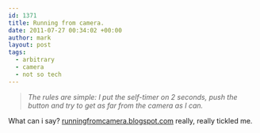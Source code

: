 ```yaml
---
id: 1371
title: Running from camera.
date: 2011-07-27 00:34:02 +00:00
author: mark
layout: post
tags:
  - arbitrary
  - camera
  - not so tech
---
```

> _The rules are simple: I put the self-timer on 2 seconds, push the button and try to get as far from the camera as I can._

What can i say? [runningfromcamera.blogspot.com](http://runningfromcamera.blogspot.com/) really, really tickled me.